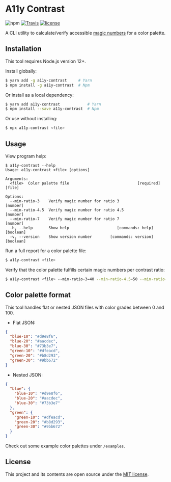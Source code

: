 # A11y Contrast

![npm](https://img.shields.io/npm/v/a11y-contrast?style=flat-square) [![Travis](https://img.shields.io/travis/com/darekkay/a11y-contrast?style=flat-square)](https://travis-ci.com/darekkay/a11y-contrast) [![license](https://img.shields.io/badge/license-MIT-green?style=flat-square)](https://github.com/darekkay/a11y-contrast/blob/master/LICENSE)

A CLI utility to calculate/verify accessible [magic numbers](https://designsystem.digital.gov/design-tokens/color/overview/#magic-number) for a color palette.

## Installation

This tool requires Node.js version 12+.

Install globally:

```bash
$ yarn add -g a11y-contrast     # Yarn
$ npm install -g a11y-contrast  # Npm
```

Or install as a local dependency:

```bash
$ yarn add a11y-contrast            # Yarn
$ npm install --save a11y-contrast  # Npm
```

Or use without installing:

```bash
$ npx a11y-contrast <file>
```

## Usage

View program help:

```
$ a11y-contrast --help
Usage: a11y-contrast <file> [options]

Arguments:
  <file>  Color palette file                              [required] [file]

Options:
  --min-ratio-3    Verify magic number for ratio 3                 [number]
  --min-ratio-4.5  Verify magic number for ratio 4.5               [number]
  --min-ratio-7    Verify magic number for ratio 7                 [number]
  -h, --help       Show help                     [commands: help] [boolean]
  -v, --version    Show version number        [commands: version] [boolean]
```

Run a full report for a color palette file:

```bash
$ a11y-contrast <file>
```

Verify that the color palette fulfills certain magic numbers per contrast ratio:

```bash
$ a11y-contrast <file> --min-ratio-3=40 --min-ratio-4.5=50 --min-ratio-7=70
```

## Color palette format

This tool handles flat or nested JSON files with color grades between 0 and 100.

- Flat JSON:

```json
{
  "blue-10": "#d9e8f6",
  "blue-20": "#aacdec",
  "blue-30": "#73b3e7",
  "green-10": "#dfeacd",
  "green-20": "#b8d293",
  "green-30": "#9bb672"
}
```

- Nested JSON:

```json
{
  "blue": {
    "blue-10": "#d9e8f6",
    "blue-20": "#aacdec",
    "blue-30": "#73b3e7"
  },
  "green": {
    "green-10": "#dfeacd",
    "green-20": "#b8d293",
    "green-30": "#9bb672"
  }
}
```

Check out some example color palettes under `/examples`.

## License

This project and its contents are open source under the [MIT license](LICENSE).
